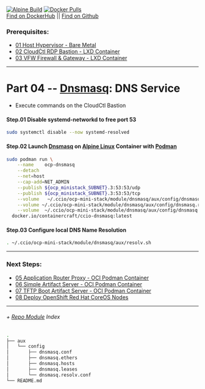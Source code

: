 [![Alpine Build](https://img.shields.io/github/workflow/status/containercraft/ccio-dnsmasq/DockerHubBuild/alpine?label=Alpine%20Build)](https://github.com/containercraft/ccio-dnsmasq/actions) [![Docker Pulls](https://img.shields.io/docker/pulls/containercraft/ccio-dnsmasq?label=DockerHub%20Pulls)](https://hub.docker.com/r/containercraft/ccio-dnsmasq)<br>
[Find on DockerHub](https://hub.docker.com/r/containercraft/ccio-dnsmasq) || [Find on Github](https://github.com/containercraft/ccio-dnsmasq)

### Prerequisites:
  + [01 Host Hypervisor - Bare Metal]
  + [02 CloudCtl RDP Bastion - LXD Container]
  + [03 VFW Firewall & Gateway - LXD Container]

--------------------------------------------------------------------------------
    
# Part 04 -- [Dnsmasq]: DNS Service
  - Execute commands on the CloudCtl Bastion

####    Step.01 Disable systemd-networkd to free port 53
```sh
sudo systemctl disable --now systemd-resolved
```
####    Step.02 Launch [Dnsmasq] on [Alpine Linux] Container with [Podman]
```sh
sudo podman run \
    --name    ocp-dnsmasq                                                                       \
    --detach                                                                                    \
    --net=host                                                                                  \
    --cap-add=NET_ADMIN                                                                         \
    --publish ${ocp_ministack_SUBNET}.3:53:53/udp                                               \
    --publish ${ocp_ministack_SUBNET}.3:53:53/tcp                                               \
    --volume   ~/.ccio/ocp-mini-stack/module/dnsmasq/aux/config/dnsmasq.conf:/etc/dnsmasq.conf  \
    --volume ~/.ccio/ocp-mini-stack/module/dnsmasq/aux/config/dnsmasq.resolv:/etc/resolv.conf   \
    --volume  ~/.ccio/ocp-mini-stack/module/dnsmasq/aux/config/dnsmasq.hosts:/etc/hosts         \
  docker.io/containercraft/ccio-dnsmasq:latest
```

####    Step.03 Configure local DNS Name Resolution
```sh
. ~/.ccio/ocp-mini-stack/module/dnsmasq/aux/resolv.sh
```
    
---------------------------------------------------------------------------------
    
### Next Steps:
  + [05 Application Router Proxy - OCI Podman Container]
  + [06 Simple Artifact Server - OCI Podman Container]
  + [07 TFTP Boot Artifact Server - OCI Podman Container]
  + [08 Deploy OpenShift Red Hat CoreOS Nodes]
    
---------------------------------------------------------------------------------
    
######  + [Repo Module] Index
```sh
.
├── aux
│   └── config
│       ├── dnsmasq.conf
│       ├── dnsmasq.ethers
│       ├── dnsmasq.hosts
│       ├── dnsmasq.leases
│       └── dnsmasq.resolv.conf
└── README.md
```

<!-- Markdown link & img dfn's -->
[Repo Module]:/module/dnsmasq
[alpine linux]: https://alpinelinux.org/
[dnsmasq]: http://www.thekelleys.org.uk/dnsmasq/doc.html
[podman]: https://podman.io
[01 Host Hypervisor				- Bare Metal]:/01_HostSetup.md
[02 CloudCtl RDP Bastion		- LXD Container]:/02_CloudCTL.md
[03 VFW Firewall & Gateway		- LXD Container]:/03_Gateway.md
[04 DNS & DHCP Service			- OCI Podman Container]:/04_Dnsmasq.md
[05 Application Router Proxy	- OCI Podman Container]:/05_Setup_HAProxy.md
[06 Simple Artifact Server		- OCI Podman Container]:/06_Nginx.md
[07 TFTP Boot Artifact Server	- OCI Podman Container]:/07_Tftpd.md
[08 Deploy OpenShift Red Hat CoreOS Nodes]:/08_DeployNodes.md
